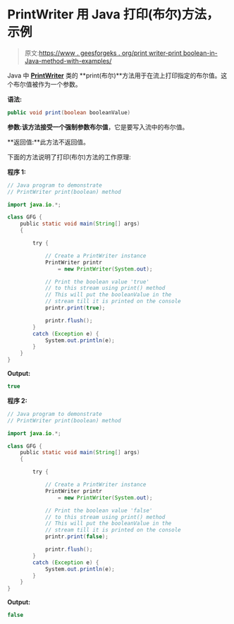 # PrintWriter 用 Java 打印(布尔)方法，示例

> 原文:[https://www . geesforgeks . org/print writer-print boolean-in-Java-method-with-examples/](https://www.geeksforgeeks.org/printwriter-printboolean-method-in-java-with-examples/)

Java 中 **[PrintWriter](https://www.geeksforgeeks.org/java-io-printprintr-class-java-set-1/)** 类的 **print(布尔)**方法用于在流上打印指定的布尔值。这个布尔值被作为一个参数。

**语法:**

```java
public void print(boolean booleanValue)
```

**参数:**该方法接受一个强制参数**布尔值**，它是要写入流中的布尔值。

**返回值:**此方法不返回值。

下面的方法说明了打印(布尔)方法的工作原理:

**程序 1:**

```java
// Java program to demonstrate
// PrintWriter print(boolean) method

import java.io.*;

class GFG {
    public static void main(String[] args)
    {

        try {

            // Create a PrintWriter instance
            PrintWriter printr
                = new PrintWriter(System.out);

            // Print the boolean value 'true'
            // to this stream using print() method
            // This will put the booleanValue in the
            // stream till it is printed on the console
            printr.print(true);

            printr.flush();
        }
        catch (Exception e) {
            System.out.println(e);
        }
    }
}
```

**Output:**

```java
true

```

**程序 2:**

```java
// Java program to demonstrate
// PrintWriter print(boolean) method

import java.io.*;

class GFG {
    public static void main(String[] args)
    {

        try {

            // Create a PrintWriter instance
            PrintWriter printr
                = new PrintWriter(System.out);

            // Print the boolean value 'false'
            // to this stream using print() method
            // This will put the booleanValue in the
            // stream till it is printed on the console
            printr.print(false);

            printr.flush();
        }
        catch (Exception e) {
            System.out.println(e);
        }
    }
}
```

**Output:**

```java
false

```